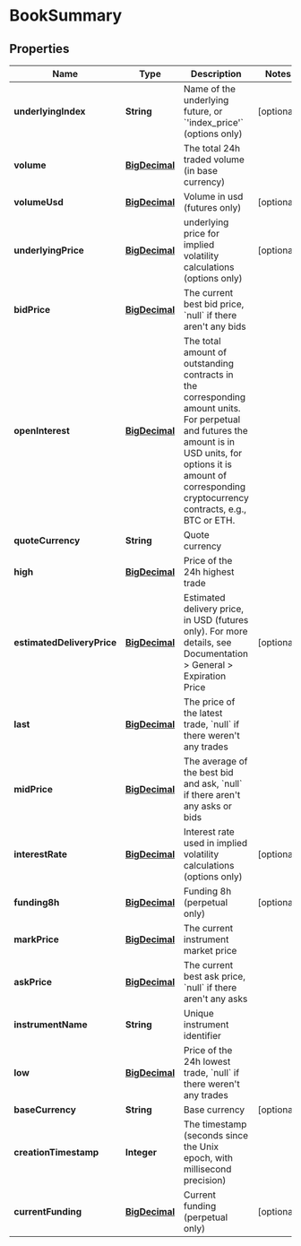 

# BookSummary

## Properties

Name | Type | Description | Notes
------------ | ------------- | ------------- | -------------
**underlyingIndex** | **String** | Name of the underlying future, or &#x60;&#39;index_price&#39;&#x60; (options only) |  [optional]
**volume** | [**BigDecimal**](BigDecimal.md) | The total 24h traded volume (in base currency) | 
**volumeUsd** | [**BigDecimal**](BigDecimal.md) | Volume in usd (futures only) |  [optional]
**underlyingPrice** | [**BigDecimal**](BigDecimal.md) | underlying price for implied volatility calculations (options only) |  [optional]
**bidPrice** | [**BigDecimal**](BigDecimal.md) | The current best bid price, &#x60;null&#x60; if there aren&#39;t any bids | 
**openInterest** | [**BigDecimal**](BigDecimal.md) | The total amount of outstanding contracts in the corresponding amount units. For perpetual and futures the amount is in USD units, for options it is amount of corresponding cryptocurrency contracts, e.g., BTC or ETH. | 
**quoteCurrency** | **String** | Quote currency | 
**high** | [**BigDecimal**](BigDecimal.md) | Price of the 24h highest trade | 
**estimatedDeliveryPrice** | [**BigDecimal**](BigDecimal.md) | Estimated delivery price, in USD (futures only). For more details, see Documentation &gt; General &gt; Expiration Price |  [optional]
**last** | [**BigDecimal**](BigDecimal.md) | The price of the latest trade, &#x60;null&#x60; if there weren&#39;t any trades | 
**midPrice** | [**BigDecimal**](BigDecimal.md) | The average of the best bid and ask, &#x60;null&#x60; if there aren&#39;t any asks or bids | 
**interestRate** | [**BigDecimal**](BigDecimal.md) | Interest rate used in implied volatility calculations (options only) |  [optional]
**funding8h** | [**BigDecimal**](BigDecimal.md) | Funding 8h (perpetual only) |  [optional]
**markPrice** | [**BigDecimal**](BigDecimal.md) | The current instrument market price | 
**askPrice** | [**BigDecimal**](BigDecimal.md) | The current best ask price, &#x60;null&#x60; if there aren&#39;t any asks | 
**instrumentName** | **String** | Unique instrument identifier | 
**low** | [**BigDecimal**](BigDecimal.md) | Price of the 24h lowest trade, &#x60;null&#x60; if there weren&#39;t any trades | 
**baseCurrency** | **String** | Base currency |  [optional]
**creationTimestamp** | **Integer** | The timestamp (seconds since the Unix epoch, with millisecond precision) | 
**currentFunding** | [**BigDecimal**](BigDecimal.md) | Current funding (perpetual only) |  [optional]



